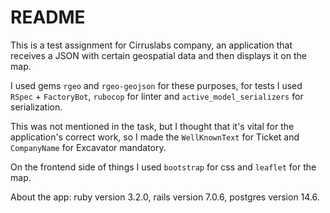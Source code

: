 # README
This is a test assignment for Cirruslabs company, an application that receives a JSON
with certain geospatial data and then displays it on the map.

I used gems `rgeo` and `rgeo-geojson` for these purposes, for tests I used `RSpec` +
`FactoryBot`, `rubocop` for linter and `active_model_serializers` for serialization.

This was not mentioned in the task, but I thought that it's vital for the application's
correct work, so I made the `WellKnownText` for Ticket and `CompanyName` for Excavator 
mandatory.

On the frontend side of things I used `bootstrap` for css and `leaflet` for the map.

About the app: ruby version 3.2.0, rails version 7.0.6, postgres version 14.6.

